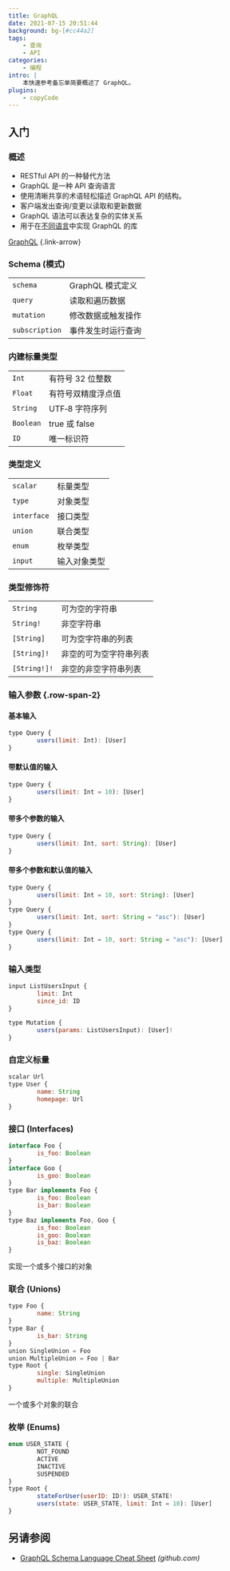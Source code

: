 ```yaml
---
title: GraphQL
date: 2021-07-15 20:51:44
background: bg-[#cc44a2]
tags:
    - 查询
    - API
categories:
    - 编程
intro: |
    本快速参考备忘单简要概述了 GraphQL。
plugins:
    - copyCode
---
```


## 入门

### 概述

- RESTful API 的一种替代方法
- GraphQL 是一种 API 查询语言
- 使用清晰共享的术语轻松描述 GraphQL API 的结构。
- 客户端发出查询/变更以读取和更新数据
- GraphQL 语法可以表达复杂的实体关系
- 用于在[不同语言](https://graphql.org/code/)中实现 GraphQL 的库

[GraphQL](https://graphql.org/) {.link-arrow}

### Schema (模式)

|                |                                  |
| -------------- | -------------------------------- |
| `schema`       | GraphQL 模式定义                 |
| `query`        | 读取和遍历数据                   |
| `mutation`     | 修改数据或触发操作               |
| `subscription` | 事件发生时运行查询               |

### 内建标量类型

|           |                                              |
| --------- | -------------------------------------------- |
| `Int`     | 有符号 32 位整数                             |
| `Float`   | 有符号双精度浮点值                           |
| `String`  | UTF‐8 字符序列                               |
| `Boolean` | true 或 false                                |
| `ID`      | 唯一标识符                                   |

### 类型定义

|             |                   |
| ----------- | ----------------- |
| `scalar`    | 标量类型          |
| `type`      | 对象类型          |
| `interface` | 接口类型          |
| `union`     | 联合类型          |
| `enum`      | 枚举类型          |
| `input`     | 输入对象类型      |

### 类型修饰符

|              |                                   |
| ------------ | --------------------------------- |
| `String`     | 可为空的字符串                    |
| `String!`    | 非空字符串                        |
| `[String]`   | 可为空字符串的列表                |
| `[String]!`  | 非空的可为空字符串列表            |
| `[String!]!` | 非空的非空字符串列表              |

### 输入参数 {.row-span-2}

#### 基本输入

```js
type Query {
        users(limit: Int): [User]
}
```

#### 带默认值的输入

```js
type Query {
        users(limit: Int = 10): [User]
}
```

#### 带多个参数的输入

```js
type Query {
        users(limit: Int, sort: String): [User]
}
```

#### 带多个参数和默认值的输入

```js {.wrap}
type Query {
        users(limit: Int = 10, sort: String): [User]
}
type Query {
        users(limit: Int, sort: String = "asc"): [User]
}
type Query {
        users(limit: Int = 10, sort: String = "asc"): [User]
}
```

### 输入类型

```js
input ListUsersInput {
        limit: Int
        since_id: ID
}
```

```js
type Mutation {
        users(params: ListUsersInput): [User]!
}
```

### 自定义标量

```js
scalar Url
type User {
        name: String
        homepage: Url
}
```

### 接口 (Interfaces)

```js
interface Foo {
        is_foo: Boolean
}
interface Goo {
        is_goo: Boolean
}
type Bar implements Foo {
        is_foo: Boolean
        is_bar: Boolean
}
type Baz implements Foo, Goo {
        is_foo: Boolean
        is_goo: Boolean
        is_baz: Boolean
}
```

实现一个或多个接口的对象

### 联合 (Unions)

```js
type Foo {
        name: String
}
type Bar {
        is_bar: String
}
union SingleUnion = Foo
union MultipleUnion = Foo | Bar
type Root {
        single: SingleUnion
        multiple: MultipleUnion
}
```

一个或多个对象的联合

### 枚举 (Enums)

```js {.wrap}
enum USER_STATE {
        NOT_FOUND
        ACTIVE
        INACTIVE
        SUSPENDED
}
type Root {
        stateForUser(userID: ID!): USER_STATE!
        users(state: USER_STATE, limit: Int = 10): [User]
}
```

## 另请参阅

- [GraphQL Schema Language Cheat Sheet](https://github.com/sogko/graphql-schema-language-cheat-sheet) _(github.com)_
